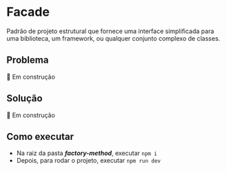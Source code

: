 # Facade

Padrão de projeto estrutural que fornece uma interface simplificada para uma biblioteca, um framework, ou qualquer conjunto complexo de classes.

## Problema
🚧 Em construção

## Solução
🚧 Em construção

## Como executar

* Na raiz da pasta ***factory-method***, executar `npm i`
* Depois, para rodar o projeto, executar `npm run dev`